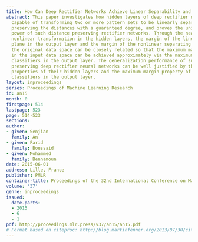 ```yaml
---
title: How Can Deep Rectifier Networks Achieve Linear Separability and Preserve Distances?
abstract: This paper investigates how hidden layers of deep rectifier networks are
  capable of transforming two or more pattern sets to be linearly separable while
  preserving the distances with a guaranteed degree, and proves the universal classification
  power of such distance preserving rectifier networks. Through the nearly isometric
  nonlinear transformation in the hidden layers, the margin of the linear separating
  plane in the output layer and the margin of the nonlinear separating boundary in
  the original data space can be closely related so that the maximum margin classification
  in the input data space can be achieved approximately via the maximum margin linear
  classifiers in the output layer. The generalization performance of such distance
  preserving deep rectifier neural networks can be well justified by the distance-preserving
  properties of their hidden layers and the maximum margin property of the linear
  classifiers in the output layer.
layout: inproceedings
series: Proceedings of Machine Learning Research
id: an15
month: 0
firstpage: 514
lastpage: 523
page: 514-523
sections: 
author:
- given: Senjian
  family: An
- given: Farid
  family: Boussaid
- given: Mohammed
  family: Bennamoun
date: 2015-06-01
address: Lille, France
publisher: PMLR
container-title: Proceedings of the 32nd International Conference on Machine Learning
volume: '37'
genre: inproceedings
issued:
  date-parts:
  - 2015
  - 6
  - 1
pdf: http://proceedings.mlr.press/v37/an15/an15.pdf
# Format based on citeproc: http://blog.martinfenner.org/2013/07/30/citeproc-yaml-for-bibliographies/
---
```

